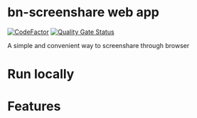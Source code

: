 # bn-screenshare web app
[![CodeFactor](https://www.codefactor.io/repository/github/hy0tic/bnscreenshare-web-app/badge)](https://www.codefactor.io/repository/github/hy0tic/bnscreenshare-web-app)
[![Quality Gate Status](https://sonarcloud.io/api/project_badges/measure?project=Hy0tic_bnscreenshare-web-app&metric=alert_status)](https://sonarcloud.io/summary/new_code?id=Hy0tic_bnscreenshare-web-app)

A simple and convenient way to screenshare through browser

# Run locally

# Features

